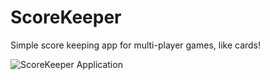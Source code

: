# ScoreKeeper
Simple score keeping app for multi-player games, like cards!

![ScoreKeeper Application](https://www.dropbox.com/s/8h7dqs95wtho7pl/ScoreKeeper.png?raw=1)

